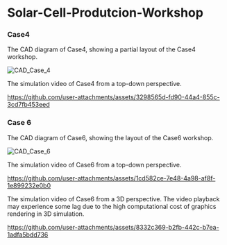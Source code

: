 # Solar-Cell-Produtcion-Workshop

### Case4

The CAD diagram of Case4, showing a partial layout of the Case4 workshop.

![CAD_Case_4](https://github.com/user-attachments/assets/0d058fdb-dd55-4578-b33a-d94b772d7f90)

The simulation video of Case4 from a top-down perspective.

https://github.com/user-attachments/assets/3298565d-fd90-44a4-855c-3cd7fb453eed

### Case 6

The CAD diagram of Case6, showing the layout of the Case6 workshop.

![CAD_Case_6](https://github.com/user-attachments/assets/1ca8e0c1-82cb-4264-bbcd-03a1b48a5380)

The simulation video of Case6 from a top-down perspective.

https://github.com/user-attachments/assets/1cd582ce-7e48-4a98-af8f-1e899232e0b0

The simulation video of Case6 from a 3D perspective. The video playback may experience some lag due to the high computational cost of graphics rendering in 3D simulation.

https://github.com/user-attachments/assets/8332c369-b2fb-442c-b7ea-1adfa5bdd736

